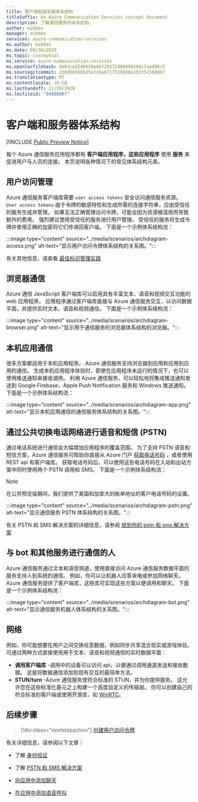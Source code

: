 ```yaml
---
title: 客户端和服务器体系结构
titleSuffix: An Azure Communication Services concept document
description: 了解通信服务的体系结构。
author: mikben
manager: mikben
services: azure-communication-services
ms.author: mikben
ms.date: 09/30/2020
ms.topic: conceptual
ms.service: azure-communication-services
ms.openlocfilehash: 8b63ce25d6839e8672027240099859dc7aad96c5
ms.sourcegitcommit: 230d5656b525a2c6a6717525b68a10135c568d67
ms.translationtype: MT
ms.contentlocale: zh-CN
ms.lasthandoff: 11/19/2020
ms.locfileid: "94886067"
---
```

# <a name="client-and-server-architecture"></a>客户端和服务器体系结构

[!INCLUDE [Public Preview Notice](../includes/public-preview-include.md)]

<!--
> [!WARNING]
> This document is under construction and needs the following items to be addressed: 
> - Need to add security best practices for token management here
> - Reference docs:
> - https://docs.microsoft.com/windows/security/threat-protection/security-policy-settings/create-a-token-object
> - https://docs.microsoft.com/azure/aks/operator-best-practices-identity
> - https://docs.microsoft.com/cloud-app-security/api-tokens?view=gestures-1.0-->

每个 Azure 通信服务应用程序都有 **客户端应用程序，这些应用程序** 使用 **服务** 来促进用户与人员的连接。 本页说明各种情况下的常见体系结构元素。

## <a name="user-access-management"></a>用户访问管理

Azure 通信服务客户端库需要 `user access tokens` 安全访问通信服务资源。 `User access tokens` 由于令牌的敏感特性和生成所需的连接字符串，应由受信任的服务生成并管理。 如果无法正确管理访问令牌，可能会因为资源被滥用而导致额外的费用。 强烈建议使用受信任的服务进行用户管理。 受信任的服务将生成令牌并使用正确的加密将它们传递回客户端。 下面是一个示例体系结构流：

:::image type="content" source="../media/scenarios/archdiagram-access.png" alt-text="显示用户访问令牌体系结构的关系图。":::

有关其他信息，请查看 [最佳标识管理实践](../../security/fundamentals/identity-management-best-practices.md)

## <a name="browser-communication"></a>浏览器通信

Azure 通信 JavaScript 客户端库可以启用具有丰富文本、语音和视频交互功能的 web 应用程序。 应用程序通过客户端库直接与 Azure 通信服务交互，以访问数据平面，并提供实时文本、语音和视频通信。 下面是一个示例体系结构流：

:::image type="content" source="../media/scenarios/archdiagram-browser.png" alt-text="显示用于通信服务的浏览器体系结构的浏览器。":::

## <a name="native-app-communication"></a>本机应用通信

很多方案都适用于本机应用程序。 Azure 通信服务支持浏览器到应用和应用到应用的通信。  生成本机应用程序体验时，即使在应用程序未运行的情况下，也可以使用推送通知来接收调用。 利用 Azure 通信服务，可以轻松地将集成推送通知发送到 Google Firebase、Apple Push Notification 服务和 Windows 推送通知。 下面是一个示例体系结构流：

:::image type="content" source="../media/scenarios/archdiagram-app.png" alt-text="显示本机应用通信的通信服务体系结构的关系图。":::

## <a name="voice-and-sms-over-the-public-switched-telephony-network-pstn"></a>通过公共切换电话网络进行语音和短信 (PSTN) 

通过电话系统进行通信会大幅增加应用程序的覆盖范围。 为了支持 PSTN 语音和短信方案，Azure 通信服务可帮助你直接从 Azure 门户 [获取电话号码](../quickstarts/telephony-sms/get-phone-number.md) ，或者使用 REST api 和客户端库。 获取电话号码后，可以使用这些电话号码在入站和出站方案中同时使用两个 PSTN 调用和 SMS。 下面是一个示例体系结构流：

> [!Note]
> 在公共预览版期间，我们提供了美国和加拿大的帐单地址的客户电话号码的设置。 

:::image type="content" source="../media/scenarios/archdiagram-pstn.png" alt-text="显示通信服务 PSTN 体系结构的关系图。":::

有关 PSTN 和 SMS 解决方案的详细信息，请参阅 [规划你的 pstn 和 sms 解决方案](../concepts/telephony-sms/plan-solution.md)

## <a name="humans-communicating-with-bots-and-other-services"></a>与 bot 和其他服务进行通信的人

Azure 通信服务通过文本和语音频道，使用直接访问 Azure 通信服务数据平面的服务支持人到系统的通信。 例如，你可以让机器人应答来电或参加网络聊天。 Azure 通信服务提供了客户端库，这些库可实现这些方案以便调用和聊天。 下面是一个示例体系结构流：

:::image type="content" source="../media/scenarios/archdiagram-bot.png" alt-text="显示通信服务机器人体系结构的关系图。":::

## <a name="networking"></a>网络

例如，你可能想要在用户之间交换任意数据，例如同步共享混合现实或游戏体验。 可通过两种方式直接使用用于文本、语音和视频通信的实时数据平面：

- **调用客户端库** -调用中的设备可以访问 api，以便通过调用通道发送和接收数据。 这是将数据通信添加到现有交互的最简单方法。
- **STUN/turn** -Azure 通信服务使符合标准的 STUN，并为你提供服务。 这允许您在这些标准化基元之上构建一个高度自定义的传输层。 你可以创建自己的符合标准的客户端或使用开源库，如 [WinRTC](https://github.com/microsoft/winrtc)。

## <a name="next-steps"></a>后续步骤

> [!div class="nextstepaction"]
> [创建用户访问令牌](../quickstarts/access-tokens.md)

有关详细信息，请参阅以下文章：

- 了解 [身份验证](../concepts/authentication.md)
- 了解 [PSTN 和 SMS 解决方案](../concepts/telephony-sms/plan-solution.md)

- [向应用中添加聊天](../quickstarts/chat/get-started.md)
- [在应用中添加语音呼叫](../quickstarts/voice-video-calling/getting-started-with-calling.md)